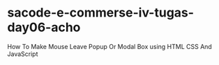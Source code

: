# sacode-e-commerse-iv-tugas-day06-acho
How To Make Mouse Leave Popup Or Modal Box using HTML CSS And JavaScript
